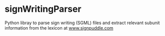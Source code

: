 # signWritingParser
Python libray to parse sign writing (SGML) files and extract relevant subunit information from the lexicon at www.signpuddle.com
